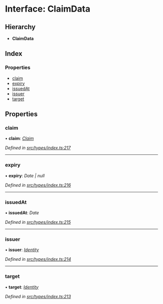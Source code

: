 # Interface: ClaimData

## Hierarchy

* **ClaimData**

## Index

### Properties

* [claim](_src_types_index_.claimdata.md#claim)
* [expiry](_src_types_index_.claimdata.md#expiry)
* [issuedAt](_src_types_index_.claimdata.md#issuedat)
* [issuer](_src_types_index_.claimdata.md#issuer)
* [target](_src_types_index_.claimdata.md#target)

## Properties

###  claim

• **claim**: *[Claim](../modules/_src_types_index_.md#claim)*

*Defined in [src/types/index.ts:217](https://github.com/PolymathNetwork/polymesh-sdk/blob/6f0a424/src/types/index.ts#L217)*

___

###  expiry

• **expiry**: *Date | null*

*Defined in [src/types/index.ts:216](https://github.com/PolymathNetwork/polymesh-sdk/blob/6f0a424/src/types/index.ts#L216)*

___

###  issuedAt

• **issuedAt**: *Date*

*Defined in [src/types/index.ts:215](https://github.com/PolymathNetwork/polymesh-sdk/blob/6f0a424/src/types/index.ts#L215)*

___

###  issuer

• **issuer**: *[Identity](../classes/_src_api_entities_identity_index_.identity.md)*

*Defined in [src/types/index.ts:214](https://github.com/PolymathNetwork/polymesh-sdk/blob/6f0a424/src/types/index.ts#L214)*

___

###  target

• **target**: *[Identity](../classes/_src_api_entities_identity_index_.identity.md)*

*Defined in [src/types/index.ts:213](https://github.com/PolymathNetwork/polymesh-sdk/blob/6f0a424/src/types/index.ts#L213)*
